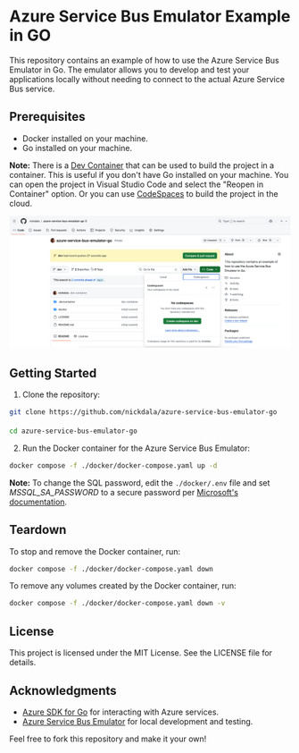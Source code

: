 # Azure Service Bus Emulator Example in GO

This repository contains an example of how to use the Azure Service Bus Emulator in Go. The emulator allows you to develop and test your applications locally without needing to connect to the actual Azure Service Bus service.

## Prerequisites

- Docker installed on your machine.
- Go installed on your machine.

**Note:** There is a [Dev Container](https://code.visualstudio.com/docs/remote/containers) that can be used to build the project in a container. This is useful if you don't have Go installed on your machine. You can open the project in Visual Studio Code and select the "Reopen in Container" option. Or you can use [CodeSpaces](https://github.com/features/codespaces) to build the project in the cloud.

![Open in CodeSpaces](./images/codespaces.png)

## Getting Started

1. Clone the repository:

```bash
git clone https://github.com/nickdala/azure-service-bus-emulator-go

cd azure-service-bus-emulator-go
```

2. Run the Docker container for the Azure Service Bus Emulator:

```bash
docker compose -f ./docker/docker-compose.yaml up -d
```

**Note:** To change the SQL password, edit the `./docker/.env` file and set *MSSQL_SA_PASSWORD* to a secure password per [Microsoft's documentation](https://learn.microsoft.com/sql/relational-databases/security/strong-passwords?view=sql-server-linux-ver16).

## Teardown

To stop and remove the Docker container, run:

```bash
docker compose -f ./docker/docker-compose.yaml down
```

To remove any volumes created by the Docker container, run:

```bash
docker compose -f ./docker/docker-compose.yaml down -v
```

## License

This project is licensed under the MIT License. See the LICENSE file for details.

## Acknowledgments

- [Azure SDK for Go](https://github.com/Azure/azure-sdk-for-go) for interacting with Azure services.
- [Azure Service Bus Emulator](https://learn.microsoft.com/en-us/azure/service-bus-messaging/overview-emulator) for local development and testing.

Feel free to fork this repository and make it your own!
